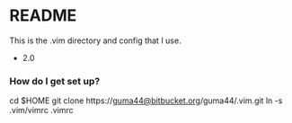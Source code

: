 # README #

This is the .vim directory and config that I use.

* 2.0

### How do I get set up? ###

cd $HOME
git clone https://guma44@bitbucket.org/guma44/.vim.git
ln -s .vim/vimrc .vimrc